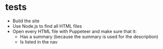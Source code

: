 # tests

* Build the site
* Use Node.js to find all HTML files
* Open every HTML file with Puppeteer and make sure that it:
  * Has a summary (because the summary is used for the description)
  * Is listed in the nav
